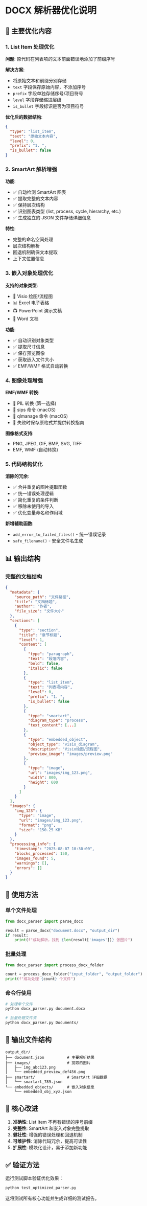 # DOCX 解析器优化说明

## 🎯 主要优化内容

### 1. **List Item 处理优化**

**问题**: 原代码在列表项的文本前面错误地添加了前缀序号

**解决方案**:
- 将原始文本和前缀分别存储
- `text` 字段保存原始内容，不添加序号
- `prefix` 字段单独存储序号/项目符号
- `level` 字段存储缩进层级
- `is_bullet` 字段标识是否为项目符号

**优化后的数据结构**:
```json
{
  "type": "list_item",
  "text": "原始文本内容",
  "level": 0,
  "prefix": "1. ",
  "is_bullet": false
}
```

### 2. **SmartArt 解析增强**

**功能**:
- ✅ 自动检测 SmartArt 图表
- ✅ 提取完整的文本内容
- ✅ 保持层次结构
- ✅ 识别图表类型 (list, process, cycle, hierarchy, etc.)
- ✅ 生成独立的 JSON 文件存储详细信息

**特性**:
- 完整的命名空间处理
- 层次结构解析
- 回退机制确保文本提取
- 上下文位置信息

### 3. **嵌入对象处理优化**

**支持的对象类型**:
- 🎨 Visio 绘图/流程图
- 📊 Excel 电子表格  
- 📺 PowerPoint 演示文稿
- 📄 Word 文档

**功能**:
- ✅ 自动识别对象类型
- ✅ 提取尺寸信息
- ✅ 保存预览图像
- ✅ 获取嵌入文件大小
- ✅ EMF/WMF 格式自动转换

### 4. **图像处理增强**

**EMF/WMF 转换**:
- 🔄 PIL 转换 (第一选择)
- 🔄 sips 命令 (macOS)
- 🔄 qlmanage 命令 (macOS)
- 📁 失败时保存原格式并提供转换指南

**图像格式支持**:
- PNG, JPEG, GIF, BMP, SVG, TIFF
- EMF, WMF (自动转换)

### 5. **代码结构优化**

**消除的冗余**:
- ✅ 合并重复的图片提取函数
- ✅ 统一错误处理逻辑
- ✅ 简化重复的条件判断
- ✅ 移除未使用的导入
- ✅ 优化变量命名和作用域

**新增辅助函数**:
- `add_error_to_failed_files()` - 统一错误记录
- `safe_filename()` - 安全文件名生成

## 📊 输出结构

### 完整的文档结构
```json
{
  "metadata": {
    "source_path": "文件路径",
    "title": "文档标题",
    "author": "作者",
    "file_size": "文件大小"
  },
  "sections": [
    {
      "type": "section",
      "title": "章节标题",
      "level": 1,
      "content": [
        {
          "type": "paragraph",
          "text": "段落内容",
          "bold": false,
          "italic": false
        },
        {
          "type": "list_item",
          "text": "列表项内容",
          "level": 0,
          "prefix": "1. ",
          "is_bullet": false
        },
        {
          "type": "smartart",
          "diagram_type": "process",
          "text_content": [...]
        },
        {
          "type": "embedded_object",
          "object_type": "visio_diagram",
          "description": "Visio绘图/流程图",
          "preview_image": "images/preview.png"
        },
        {
          "type": "image",
          "url": "images/img_123.png",
          "width": 800,
          "height": 600
        }
      ]
    }
  ],
  "images": {
    "img_123": {
      "type": "image",
      "url": "images/img_123.png",
      "format": "png",
      "size": "150.25 KB"
    }
  },
  "processing_info": {
    "timestamp": "2025-08-07 10:30:00",
    "blocks_processed": 150,
    "images_found": 5,
    "warnings": [],
    "errors": []
  }
}
```

## 🚀 使用方法

### 单个文件处理
```python
from docx_parser import parse_docx

result = parse_docx("document.docx", "output_dir")
if result:
    print(f"成功解析，找到 {len(result['images'])} 张图片")
```

### 批量处理
```python
from docx_parser import process_docx_folder

count = process_docx_folder("input_folder", "output_folder")
print(f"成功处理 {count} 个文件")
```

### 命令行使用
```bash
# 处理单个文件
python docx_parser.py document.docx

# 批量处理文件夹
python docx_parser.py Documents/
```

## 📁 输出文件结构
```
output_dir/
├── document.json          # 主要解析结果
├── images/                # 提取的图片
│   ├── img_abc123.png
│   └── embedded_preview_def456.png
├── smartart/              # SmartArt 详细数据
│   └── smartart_789.json
└── embedded_objects/      # 嵌入对象信息
    └── embedded_obj_xyz.json
```

## 🎯 核心改进

1. **准确性**: List Item 不再有错误的序号前缀
2. **完整性**: SmartArt 和嵌入对象完整提取
3. **健壮性**: 增强的错误处理和回退机制
4. **可维护性**: 消除代码冗余，提高可读性
5. **扩展性**: 模块化设计，易于添加新功能

## ✅ 验证方法

运行测试脚本验证优化效果：
```bash
python test_optimized_parser.py
```

这将测试所有核心功能并生成详细的测试报告。
